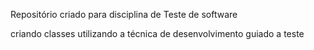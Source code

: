 Repositório criado para disciplina de Teste de software

criando classes utilizando a técnica de desenvolvimento guiado a teste



